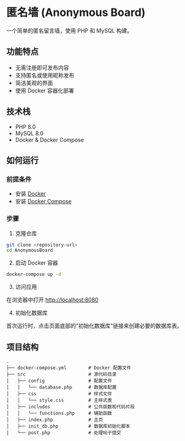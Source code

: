 # 匿名墙 (Anonymous Board)

一个简单的匿名留言墙，使用 PHP 和 MySQL 构建。

## 功能特点

- 无需注册即可发布内容
- 支持匿名或使用昵称发布
- 简洁美观的界面
- 使用 Docker 容器化部署

## 技术栈

- PHP 8.0
- MySQL 8.0
- Docker & Docker Compose

## 如何运行

### 前提条件

- 安装 [Docker](https://www.docker.com/get-started)
- 安装 [Docker Compose](https://docs.docker.com/compose/install/)

### 步骤

1. 克隆仓库

```bash
git clone <repository-url>
cd AnonymousBoard
```

2. 启动 Docker 容器

```bash
docker-compose up -d
```

3. 访问应用

在浏览器中打开 [http://localhost:8080](http://localhost:8080)

4. 初始化数据库

首次运行时，点击页面底部的"初始化数据库"链接来创建必要的数据库表。

## 项目结构

```
.
├── docker-compose.yml        # Docker 配置文件
├── src                       # 源代码目录
│   ├── config                # 配置文件
│   │   └── database.php      # 数据库配置
│   ├── css                   # 样式文件
│   │   └── style.css         # 主样式表
│   ├── includes              # 公共函数和代码片段
│   │   └── functions.php     # 辅助函数
│   ├── index.php             # 主页
│   ├── init_db.php           # 数据库初始化脚本
│   └── post.php              # 处理帖子提交
```
